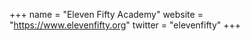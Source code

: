 +++
name = "Eleven Fifty Academy"
website = "https://www.elevenfifty.org"
twitter = "elevenfifty"
+++